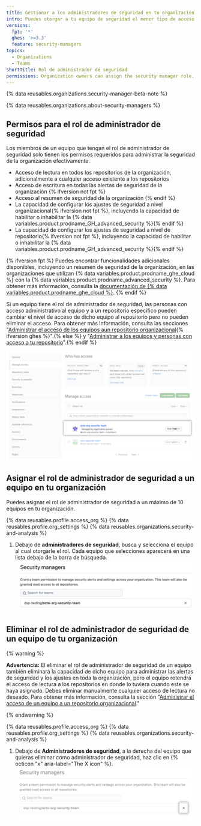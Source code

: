 ```yaml
---
title: Gestionar a los administradores de seguridad en tu organización
intro: Puedes otorgar a tu equipo de seguridad el menor tipo de acceso que necesiten en tu organización si asignas un equipo al rol de administrador de seguridad.
versions:
  fpt: '*'
  ghes: '>=3.3'
  feature: security-managers
topics:
  - Organizations
  - Teams
shortTitle: Rol de administrador de seguridad
permissions: Organization owners can assign the security manager role.
---
```


{% data reusables.organizations.security-manager-beta-note %}

{% data reusables.organizations.about-security-managers %}

## Permisos para el rol de administrador de seguridad

Los miembros de un equipo que tengan el rol de administrador de seguridad solo tienen los permisos requeridos para administrar la seguridad de la organización efectivamente.

- Acceso de lectura en todos los repositorios de la organización, adicionalmente a cualquier acceso existente a los repositorios
- Acceso de escritura en todas las alertas de seguridad de la organización {% ifversion not fpt %}
- Acceso al resumen de seguridad de la organización {% endif %}
- La capacidad de configurar los ajustes de seguridad a nivel organizacional{% ifversion not fpt %}, incluyendo la capacidad de habilitar o inhabilitar la {% data variables.product.prodname_GH_advanced_security %}{% endif %}
- La capacidad de configurar los ajustes de seguridad a nivel de repositorio{% ifversion not fpt %}, incluyendo la capacidad de habilitar o inhabilitar la {% data variables.product.prodname_GH_advanced_security %}{% endif %}

{% ifversion fpt %}
Puedes encontrar funcionalidades adicionales disponibles, incluyendo un resumen de seguridad de la organización, en las organizaciones que utilizan {% data variables.product.prodname_ghe_cloud %} con la {% data variables.product.prodname_advanced_security %}. Para obtener más información, consulta la [documentación de {% data variables.product.prodname_ghe_cloud %}](/enterprise-cloud@latest/organizations/managing-peoples-access-to-your-organization-with-roles/managing-security-managers-in-your-organization).
{% endif %}

Si un equipo tiene el rol de administrador de seguridad, las personas con acceso administrativo al equipo y a un repositorio específico pueden cambiar el nivel de acceso de dicho equipo al repositorio pero no pueden eliminar el acceso. Para obtener más información, consulta las secciones "[Administrar el acceso de los equipos aun repositorio organizacional](/organizations/managing-access-to-your-organizations-repositories/managing-team-access-to-an-organization-repository){% ifversion ghes %}".{% else %} y "[Administrar a los equipos y personas con acceso a tu repositorio](/repositories/managing-your-repositorys-settings-and-features/managing-repository-settings/managing-teams-and-people-with-access-to-your-repository)".{% endif %}

  ![Administrar la IU de acceso al repositorio con administradores de seguridad](/assets/images/help/organizations/repo-access-security-managers.png)

## Asignar el rol de administrador de seguridad a un equipo en tu organización
Puedes asignar el rol de administrador de seguridad a un máximo de 10 equipos en tu organización.

{% data reusables.profile.access_org %}
{% data reusables.profile.org_settings %}
{% data reusables.organizations.security-and-analysis %}
1. Debajo de **administradores de seguridad**, busca y selecciona el equipo al cual otorgarle el rol. Cada equipo que selecciones aparecerá en una lista debajo de la barra de búsqueda. ![Agregar a un administrador de seguridad](/assets/images/help/organizations/add-security-managers.png)
## Eliminar el rol de administrador de seguridad de un equipo de tu organización

{% warning %}

**Advertencia:** El eliminar el rol de administrador de seguridad de un equipo también eliminará la capacidad de dicho equipo para administrar las alertas de seguridad y los ajustes en toda la organización, pero el equipo retendrá el acceso de lectura a los repositorios en donde lo tuviera cuando este se haya asignado. Debes eliminar manualmente cualquier acceso de lectura no deseado. Para obtener más información, consulta la sección "[Administrar el acceso de un equipo a un repositorio organizacional](/organizations/managing-access-to-your-organizations-repositories/managing-team-access-to-an-organization-repository#removing-a-teams-access-to-a-repository)."

{% endwarning %}

{% data reusables.profile.access_org %}
{% data reusables.profile.org_settings %}
{% data reusables.organizations.security-and-analysis %}
1. Debajo de **Administradores de seguridad**, a la derecha del equipo que quieras eliminar como administrador de seguridad, haz clic en {% octicon "x" aria-label="The X icon" %}. ![Eliminar a un administrador de seguridad](/assets/images/help/organizations/remove-security-managers.png)
